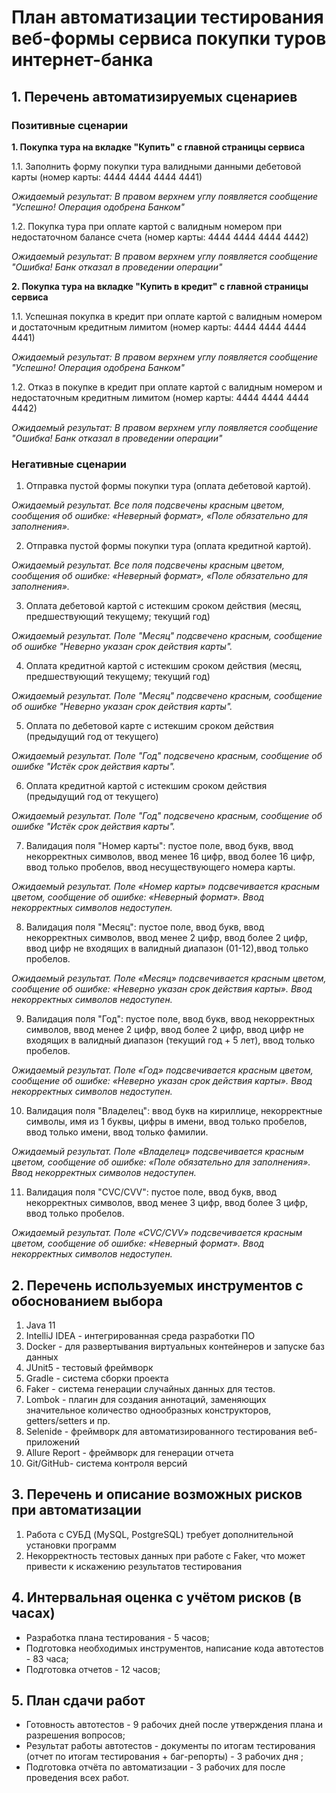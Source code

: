 # План автоматизации тестирования веб-формы сервиса покупки туров интернет-банка
## 1. Перечень автоматизируемых сценариев
### Позитивные сценарии

**1. Покупка тура на вкладке "Купить" с главной страницы сервиса**

1.1. Заполнить форму покупки тура валидными данными дебетовой карты (номер карты: 4444 4444 4444 4441)

*Ожидаемый результат: В правом верхнем углу появляется сообщение "Успешно! Операция одобрена Банком"*

1.2. Покупка тура при оплате картой с валидным номером при недостаточном балансе счета (номер карты: 4444 4444 4444 4442)

*Ожидаемый результат: В правом верхнем углу появляется сообщение "Ошибка! Банк отказал в проведении операции"*

**2. Покупка тура на вкладке "Купить в кредит" с главной страницы сервиса**

1.1. Успешная покупка в кредит при оплате картой с валидным номером и достаточным кредитным лимитом (номер карты: 4444 4444 4444 4441)

*Ожидаемый результат: В правом верхнем углу появляется сообщение "Успешно! Операция одобрена Банком"*

1.2. Отказ в покупке в кредит при оплате картой с валидным номером и недостаточным кредитным лимитом (номер карты: 4444 4444 4444 4442)

*Ожидаемый результат: В правом верхнем углу появляется сообщение "Ошибка! Банк отказал в проведении операции"*

### Негативные сценарии

1. Отправка пустой формы покупки тура (оплата дебетовой картой).

*Ожидаемый результат. Все поля подсвечены красным цветом, сообщения об ошибке: «Неверный формат», «Поле обязательно для заполнения».*

2. Отправка пустой формы покупки тура (оплата кредитной картой).

*Ожидаемый результат. Все поля подсвечены красным цветом, сообщения об ошибке: «Неверный формат», «Поле обязательно для заполнения».*

3. Оплата дебетовой картой с истекшим сроком действия (месяц, предшествующий текущему; текущий год)

*Ожидаемый результат. Поле "Месяц" подсвечено красным, сообщение об ошибке "Неверно указан срок действия карты".*

4. Оплата кредитной картой с истекшим сроком действия (месяц, предшествующий текущему; текущий год)

*Ожидаемый результат. Поле "Месяц" подсвечено красным, сообщение об ошибке "Неверно указан срок действия карты".*

5. Оплата по дебетовой карте с истекшим сроком действия (предыдущий год от текущего)

*Ожидаемый результат. Поле "Год" подсвечено красным, сообщение об ошибке "Истёк срок действия карты".*

6. Оплата кредитной картой с истекшим сроком действия (предыдущий год от текущего)

*Ожидаемый результат. Поле "Год" подсвечено красным, сообщение об ошибке "Истёк срок действия карты".*

7. Валидация поля "Номер карты": пустое поле, ввод букв, ввод некорректных символов, ввод менее 16 цифр, ввод более 16 цифр, ввод только пробелов, ввод несуществующего номера карты.

*Ожидаемый результат. Поле «Номер карты» подсвечивается красным цветом, сообщение об ошибке: «Неверный формат». Ввод некорректных символов недоступен.*

8. Валидация поля "Месяц": пустое поле, ввод букв, ввод некорректных символов, ввод менее 2 цифр, ввод более 2 цифр, ввод цифр не входящих в валидный диапазон (01-12),ввод только пробелов.

*Ожидаемый результат. Поле «Месяц» подсвечивается красным цветом, сообщение об ошибке: «Неверно указан срок действия карты». Ввод некорректных символов недоступен.*

9. Валидация поля "Год": пустое поле, ввод букв, ввод некорректных символов, ввод менее 2 цифр, ввод более 2 цифр, ввод цифр не входящих в валидный диапазон (текущий год + 5 лет), ввод только пробелов.

*Ожидаемый результат.  Поле «Год» подсвечивается красным цветом, сообщение об ошибке: «Неверно указан срок действия карты». Ввод некорректных символов недоступен.*

10. Валидация поля "Владелец": ввод букв на кириллице, некорректные символы, имя из 1 буквы, цифры в имени, ввод только пробелов, ввод только имени, ввод только фамилии.

*Ожидаемый результат. Поле «Владелец» подсвечивается красным цветом, сообщение об ошибке: «Поле обязательно для заполнения». Ввод некорректных символов недоступен.*

11. Валидация поля "CVC/CVV": пустое поле, ввод букв, ввод некорректных символов, ввод менее 3 цифр, ввод более 3 цифр, ввод только пробелов.

*Ожидаемый результат. Поле «CVC/CVV» подсвечивается красным цветом, сообщение об ошибке: «Неверный формат». Ввод некорректных символов недоступен.*

## 2. Перечень используемых инструментов с обоснованием выбора
1. Java 11 
2. IntelliJ IDEA - интегрированная среда разработки ПО
3. Docker - для развертывания виртуальных контейнеров и запуске баз данных 
4. JUnit5 - тестовый фреймворк
5. Gradle - система сборки проекта
6. Faker - система генерации случайных данных для тестов. 
7. Lombok - плагин для создания аннотаций, заменяющих значительное количество однообразных конструкторов, getters/setters и пр.
8. Selenide - фреймворк для автоматизированного тестирования веб-приложений 
9. Allure Report - фреймворк для генерации отчета
10. Git/GitHub- система контроля версий
 
## 3. Перечень и описание возможных рисков при автоматизации
1. Работа с СУБД (MySQL, PostgreSQL) требует дополнительной установки программ
2. Некорректность тестовых данных при работе с Faker, что может привести к искажению  результатов тестирования
 
## 4. Интервальная оценка с учётом рисков (в часах) 
- Разработка плана тестирования - 5 часов;
- Подготовка необходимых инструментов, написание кода автотестов - 83 часа;
- Подготовка отчетов - 12 часов;

## 5. План сдачи работ
- Готовность автотестов - 9 рабочих дней после утверждения плана и разрешения вопросов;
- Результат работы автотестов - документы по итогам тестирования (отчет по итогам тестирования + баг-репорты) - 3 рабочих дня ;
- Подготовка отчёта по автоматизации - 3 рабочих для после проведения всех работ.
